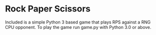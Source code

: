 # Rock Paper Scissors
Included is a simple Python 3 based game that plays RPS against a RNG CPU opponent. To play the game run game.py with Python 3.0 or above.
